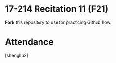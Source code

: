 # 17-214 Recitation 11 (F21)
**Fork** this repository to use for practicing Github flow.

# Attendance
[shenghu2]